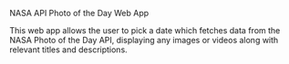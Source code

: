 NASA API Photo of the Day Web App

This web app allows the user to pick a date which fetches data from the NASA Photo of the Day API, displaying any images or videos along with relevant titles and descriptions. 
